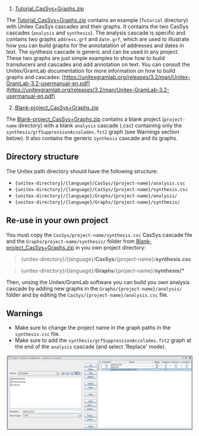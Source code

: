 

1. [Tutorial_CasSys+Graphs.zip](Tutorial_CasSys+Graphs.zip)

The [Tutorial_CasSys+Graphs.zip](Tutorial_CasSys+Graphs.zip) contains an example (`Tutorial` directory) with Unitex CasSys cascades and their graphs.
It contains the two CasSys cascades (`analysis` and `synthesis`). 
The analysis cascade is specific and contains two graphs `address.grf` and `date.grf`, which are used to illustrate how you can build graphs for the annotatation of addresses and dates in text.
The synthesis cascade is generic and can be used in any project. 
These two graphs are just simple examples to show how to build transducers and cascades and add annotation on text.
You can consult the Unitex/GramLab documentation for more information on how to build graphs and cascades: [https://unitexgramlab.org/releases/3.2/man/Unitex-GramLab-3.2-usermanual-en.pdf](https://unitexgramlab.org/releases/3.2/man/Unitex-GramLab-3.2-usermanual-en.pdf)

2. [Blank-project_CasSys+Graphs.zip](Blank-project_CasSys+Graphs.zip)

The [Blank-project_CasSys+Graphs.zip](Blank-project_CasSys+Graphs.zip) contains a blank project (`project-name` directory) with a blank `analysis` cascade (.csc) containing only the `synthesis/grfSuppressionAccolades.fst2` graph (see Warnings section below). It also contains the generic `synthesis` cascade and its graphs.

## Directory structure

The Unitex path directory should have the following structure:

* `{unitex-directory}/{language}/CasSys/{project-name}/analysis.csc`
* `{unitex-directory}/{language}/CasSys/{project-name}/synthesis.csc`
* `{unitex-directory}/{language}/Graphs/{project-name}/analysis/`
* `{unitex-directory}/{language}/Graphs/{project-name}/synthesis/`

## Re-use in your own project

You must copy the `CasSys/project-name/synthesis.csc` CasSys cascade file and the `Graphs/project-name/synthesis/` folder from [Blank-project_CasSys+Graphs.zip](Blank-project_CasSys+Graphs.zip) in you own project directory: 

> {unitex-directory}/{language}/**CasSys**/{project-name}/**synthesis.csc**

> {unitex-directory}/{language}/**Graphs**/{project-name}/**synthesis/\***

Then, unsing the Unitex/GramLab software you can build you own analysis cascade by adding new graphs in the `Graphs/{project-name}/analysis/` folder and by editing the `CasSys/{project-name}/analysis.csc` file.


## Warnings

* Make sure to change the project name in the graph paths in the `synthesis.csc` file.
* Make sure to add the `synthesis/grfSuppressionAccolades.fst2` graph at the end of the `analysis` cascade (and select 'Replace' mode).

![Analysis CasSys cascade screenshot](img/Analysis_cassys_cascade_screenshot.png)
